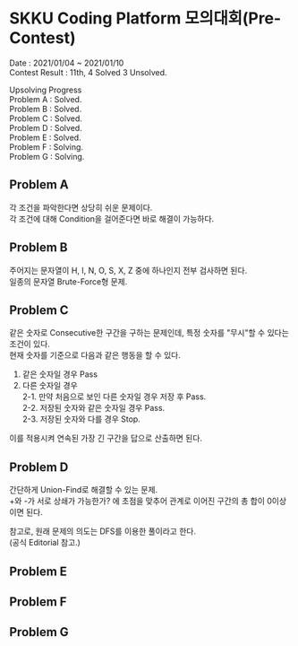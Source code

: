 # SKKU Coding Platform 모의대회(Pre-Contest)
Date : 2021/01/04 ~ 2021/01/10  
Contest Result : 11th, 4 Solved 3 Unsolved.  

Upsolving Progress  
Problem A : Solved.  
Problem B : Solved.  
Problem C : Solved.  
Problem D : Solved.  
Problem E : Solved.  
Problem F : Solving.  
Problem G : Solving.

## Problem A  
각 조건을 파악한다면 상당히 쉬운 문제이다.  
각 조건에 대해 Condition을 걸어준다면 바로 해결이 가능하다.  

## Problem B  
주어지는 문자열이 H, I, N, O, S, X, Z 중에 하나인지 전부 검사하면 된다.  
일종의 문자열 Brute-Force형 문제.  

## Problem C  
같은 숫자로 Consecutive한 구간을 구하는 문제인데, 특정 숫자를 "무시"할 수 있다는 조건이 있다.  
현재 숫자를 기준으로 다음과 같은 행동을 할 수 있다.  

1. 같은 숫자일 경우 Pass  
2. 다른 숫자일 경우  
2-1. 만약 처음으로 보인 다른 숫자일 경우 저장 후 Pass.  
2-2. 저장된 숫자와 같은 숫자일 경우 Pass.  
2-3. 저장된 숫자와 다를 경우 Stop.  

이를 적용시켜 연속된 가장 긴 구간을 답으로 산출하면 된다.  
## Problem D  
간단하게 Union-Find로 해결할 수 있는 문제.  
+와 -가 서로 상쇄가 가능한가? 에 초점을 맞추어 관계로 이어진 구간의 총 합이 0이상이면 된다.  

참고로, 원래 문제의 의도는 DFS를 이용한 풀이라고 한다.  
(공식 Editorial 참고.)  

## Problem E

## Problem F

## Problem G

